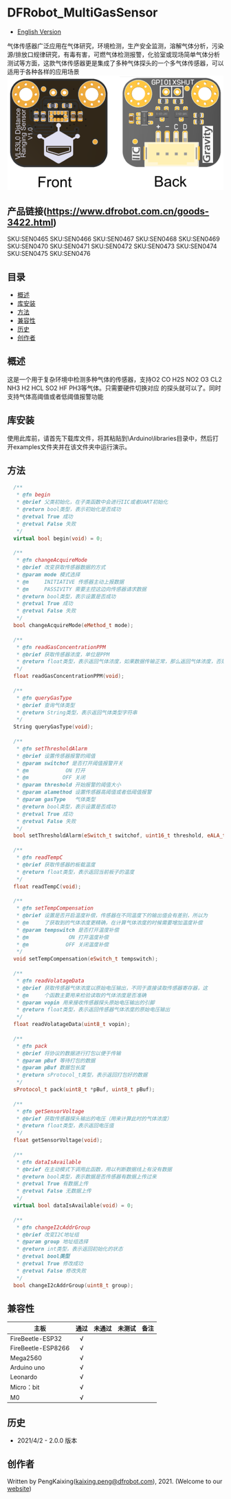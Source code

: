 # DFRobot_MultiGasSensor
- [English Version](./README.md)

气体传感器广泛应用在气体研究，环境检测，生产安全监测，溶解气体分析，污染源/排放口规律研究，有毒有害，可燃气体检测报警，化验室或现场简单气体分析测试等方面，这款气体传感器更是集成了多种气体探头的一个多气体传感器，可以适用于各种各样的应用场景
![正反面svg效果图](./resources/images/DFR0784.png)

## 产品链接(https://www.dfrobot.com.cn/goods-3422.html)

  SKU:SEN0465
  SKU:SEN0466
  SKU:SEN0467
  SKU:SEN0468
  SKU:SEN0469
  SKU:SEN0470
  SKU:SEN0471
  SKU:SEN0472
  SKU:SEN0473
  SKU:SEN0474
  SKU:SEN0475
  SKU:SEN0476

## 目录

* [概述](#概述)
* [库安装](#库安装)
* [方法](#方法)
* [兼容性](#兼容性y)
* [历史](#历史)
* [创作者](#创作者)

## 概述

这是一个用于复杂环境中检测多种气体的传感器，支持O2 CO H2S 
NO2 O3 CL2 NH3 H2 HCL SO2 HF PH3等气体。只需要硬件切换对应
的探头就可以了。同时支持气体高阈值或者低阈值报警功能

## 库安装

使用此库前，请首先下载库文件，将其粘贴到\Arduino\libraries目录中，然后打开examples文件夹并在该文件夹中运行演示。

## 方法

```C++
  /**
   * @fn begin
   * @brief 父类初始化，在子类函数中会进行IIC或者UART初始化
   * @return bool类型，表示初始化是否成功
   * @retval True 成功
   * @retval False 失败
   */
  virtual bool begin(void) = 0;

  /**
   * @fn changeAcquireMode
   * @brief 改变获取传感器数据的方式
   * @param mode 模式选择
   * @n     INITIATIVE 传感器主动上报数据
   * @n     PASSIVITY 需要主控这边向传感器请求数据
   * @return bool类型，表示设置是否成功
   * @retval True 成功
   * @retval False 失败
   */
  bool changeAcquireMode(eMethod_t mode);

  /**
   * @fn readGasConcentrationPPM
   * @brief 获取传感器浓度，单位是PPM
   * @return float类型，表示返回气体浓度，如果数据传输正常，那么返回气体浓度，否则，返回0.0
   */
  float readGasConcentrationPPM(void);

  /**
   * @fn queryGasType
   * @brief 查询气体类型
   * @return String类型，表示返回气体类型字符串
   */
  String queryGasType(void);

  /**
   * @fn setThresholdAlarm
   * @brief 设置传感器报警的阈值
   * @param switchof 是否打开阈值报警开关
   * @n            ON 打开     
   * @n           OFF 关闭
   * @param threshold 开始报警的阈值大小
   * @param alamethod 设置传感器高阈值或者低阈值报警
   * @param gasType   气体类型
   * @return bool类型，表示设置是否成功
   * @retval True 成功
   * @retval False 失败
   */
  bool setThresholdAlarm(eSwitch_t switchof, uint16_t threshold, eALA_t alamethod, String gasType);

  /**
   * @fn readTempC
   * @brief 获取传感器的板载温度
   * @return float类型，表示返回当前板子的温度
   */
  float readTempC(void);

  /**
   * @fn setTempCompensation
   * @brief 设置是否开启温度补偿，传感器在不同温度下的输出值会有差别，所以为
   * @n     了获取到的气体浓度更精确，在计算气体浓度的时候需要增加温度补偿
   * @param tempswitch 是否打开温度补偿
   * @n             ON 打开温度补偿
   * @n            OFF 关闭温度补偿
   */
  void setTempCompensation(eSwitch_t tempswitch);

  /**
   * @fn readVolatageData
   * @brief 获取传感器气体浓度以原始电压输出，不同于直接读取传感器寄存器，这
   * @n     个函数主要用来检验读取的气体浓度是否准确
   * @param vopin 用来接收传感器探头原始电压输出的引脚
   * @return float类型，表示返回传感器气体浓度的原始电压输出
   */
  float readVolatageData(uint8_t vopin);

  /**
   * @fn pack
   * @brief 将协议的数据进行打包以便于传输
   * @param pBuf 等待打包的数据
   * @param pBuf 数据包长度  
   * @return sProtocol_t类型，表示返回打包好的数据
   */
  sProtocol_t pack(uint8_t *pBuf, uint8_t pBuf);

  /**
   * @fn getSensorVoltage
   * @brief 获取传感器探头输出的电压（用来计算此时的气体浓度）
   * @return float类型，表示返回电压值
   */
  float getSensorVoltage(void);

  /**
   * @fn dataIsAvailable
   * @brief 在主动模式下调用此函数，用以判断数据线上有没有数据
   * @return bool类型，表示数据是否传感器有数据上传过来
   * @retval True 有数据上传
   * @retval False 无数据上传
   */
  virtual bool dataIsAvailable(void) = 0;

  /**
   * @fn changeI2cAddrGroup
   * @brief 改变I2C地址组
   * @param group 地址组选择
   * @return int类型，表示返回初始化的状态
   * @retval bool类型
   * @retval True 修改成功
   * @retval False 修改失败
   */
  bool changeI2cAddrGroup(uint8_t group);
```
## 兼容性

主板               | 通过  | 未通过   | 未测试   | 备注
------------------ | :----------: | :----------: | :---------: | -----
FireBeetle-ESP32  |      √       |             |            | 
FireBeetle-ESP8266|      √       |              |             | 
Mega2560  |      √       |             |            | 
Arduino uno |       √      |             |            | 
Leonardo  |      √       |              |             | 
Micro：bit  |      √       |              |             | 
M0  |      √       |              |             | 

## 历史

- 2021/4/2 - 2.0.0 版本

## 创作者

Written by PengKaixing(kaixing.peng@dfrobot.com), 2021. (Welcome to our [website](https://www.dfrobot.com/))